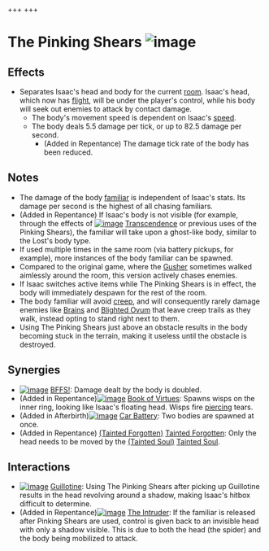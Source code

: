 +++
+++

 # The Pinking Shears ![image](/image/The_Pinking_Shears.png) 

Effects
---------


* Separates Isaac's head and body for the current [room](/wiki/Rooms "Rooms"). Isaac's head, which now has [flight](/wiki/Flight "Flight"), will be under the player's control, while his body will seek out enemies to attack by contact damage.
	+ The body's movement speed is dependent on Isaac's [speed](/wiki/Speed "Speed").
	+ The body deals 5.5 damage per tick, or up to 82.5 damage per second.
		- (Added in Repentance) The damage tick rate of the body has been reduced.


Notes
-------


* The damage of the body [familiar](/wiki/Familiar "Familiar") is independent of Isaac's stats. Its damage per second is the highest of all chasing familiars.
* (Added in Repentance) If Isaac's body is not visible (for example, through the effects of [![image](/image/Transcendence.png)](/wiki/Transcendence "Transcendence") [Transcendence](/wiki/Transcendence "Transcendence") or previous uses of the Pinking Shears), the familiar will take upon a ghost-like body, similar to the Lost's body type.
* If used multiple times in the same room (via battery pickups, for example), more instances of the body familiar can be spawned.
* Compared to the original game, where the [Gusher](/wiki/Gusher "Gusher") sometimes walked aimlessly around the room, this version actively chases enemies.
* If Isaac switches active items while The Pinking Shears is in effect, the body will immediately despawn for the rest of the room.
* The body familiar will avoid [creep](/wiki/Creep "Creep"), and will consequently rarely damage enemies like [Brains](/wiki/Brain "Brain") and [Blighted Ovum](/wiki/Blighted_Ovum "Blighted Ovum") that leave creep trails as they walk, instead opting to stand right next to them.
* Using The Pinking Shears just above an obstacle results in the body becoming stuck in the terrain, making it useless until the obstacle is destroyed.


Synergies
-----------


* [![image](/image/BFFS!.png)](/wiki/BFFS! "BFFS!") [BFFS!](/wiki/BFFS! "BFFS!"): Damage dealt by the body is doubled.
* (Added in Repentance)[![image](/image/Book_of_Virtues.png)](/wiki/Book_of_Virtues "Book of Virtues") [Book of Virtues](/wiki/Book_of_Virtues "Book of Virtues"): Spawns wisps on the inner ring, looking like Isaac's floating head. Wisps fire [piercing](/wiki/Tear_Effects "Tear Effects") tears.
* (Added in Afterbirth)[![image](/image/Car_Battery.png)](/wiki/Car_Battery "Car Battery") [Car Battery](/wiki/Car_Battery "Car Battery"): Two bodies are spawned at once.
* (Added in Repentance)  [(Tainted Forgotten)](/wiki/Tainted_Forgotten "Tainted Forgotten") [Tainted Forgotten](/wiki/Tainted_Forgotten "Tainted Forgotten"): Only the head needs to be moved by the  [(Tainted Soul)](/wiki/Tainted_Soul "Tainted Soul") [Tainted Soul](/wiki/Tainted_Soul "Tainted Soul").


Interactions
--------------


* [![image](/image/Guillotine.png)](/wiki/Guillotine "Guillotine") [Guillotine](/wiki/Guillotine "Guillotine"): Using The Pinking Shears after picking up Guillotine results in the head revolving around a shadow, making Isaac's hitbox difficult to determine.
* (Added in Repentance)[![image](/image/The_Intruder.png)](/wiki/The_Intruder "The Intruder") [The Intruder](/wiki/The_Intruder "The Intruder"): If the familiar is released after Pinking Shears are used, control is given back to an invisible head with only a shadow visible. This is due to both the head (the spider) and the body being mobilized to attack.


